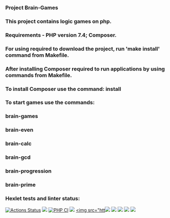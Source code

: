 ### Project Brain-Games
### This project contains logic games on php.
### Requirements - PHP version 7.4; Composer. 
### For using required to download the project, run 'make install' command from Makefile.
### After installing Composer required to run applications by using commands from Makefile.
### To install Composer use the command:  install
### To start games use the commands:
### brain-games
### brain-even
### brain-calc
### brain-gcd
### brain-progression
### brain-prime

### Hexlet tests and linter status:
[![Actions Status](https://github.com/YanaKramareva/php-project-lvl1/workflows/hexlet-check/badge.svg)](https://github.com/YanaKramareva/php-project-lvl1/actions)
<a href="https://codeclimate.com/github/YanaKramareva/php-project-lvl1/maintainability"><img src="https://api.codeclimate.com/v1/badges/2148437363dfeba796c9/maintainability" /></a>
[![PHP CI](https://github.com/YanaKramareva/php-project-lvl1/actions/workflows/workflow.yml/badge.svg)](https://github.com/YanaKramareva/php-project-lvl1/actions/workflows/workflow.yml)
<a href="https://asciinema.org/a/6W1JoSMkFagcsOL2VJoYAXwlp" target="_blank"><img src="https://asciinema.org/a/6W1JoSMkFagcsOL2VJoYAXwlp.svg" /></a>
<a href="https://asciinema.org/a/KMtuMRsiucN5cLNRHLYV6AHaO" target="_blank"><img src="htt<a href="https://asciinema.org/a/pjt5lCVlG6fklnEbHoJLJg9re" target="_blank"><img src="https://asciinema.org/a/pjt5lCVlG6fklnEbHoJLJg9re.svg" /></a>
<a href="https://asciinema.org/a/cNc4XOeCxHFLbZkd4efMb5luH" target="_blank"><img src="https://asciinema.org/a/cNc4XOeCxHFLbZkd4efMb5luH.svg" /></a>
<a href="https://asciinema.org/a/446714" target="_blank"><img src="https://asciinema.org/a/446714.svg" /></a>
<a href="https://asciinema.org/a/qEihyLu2iu2k3vmiD5Zxl2ucU" target="_blank"><img src="https://asciinema.org/a/qEihyLu2iu2k3vmiD5Zxl2ucU.svg" /></a>
<a href="https://asciinema.org/a/FQp4HPiLjAdPIAO0oMm6Rjurm" target="_blank"><img src="https://asciinema.org/a/FQp4HPiLjAdPIAO0oMm6Rjurm.svg" /></a>

